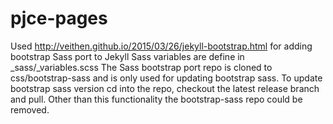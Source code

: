 # pjce-pages
Used http://veithen.github.io/2015/03/26/jekyll-bootstrap.html for adding bootstrap Sass port to Jekyll
Sass variables are define in _sass/_variables.scss
The Sass bootstrap port repo is cloned to css/bootstrap-sass and is only used for updating bootstrap sass. To update bootstrap sass version cd into the repo, checkout the latest release branch and pull. Other than this functionality the bootstrap-sass repo could be removed.
